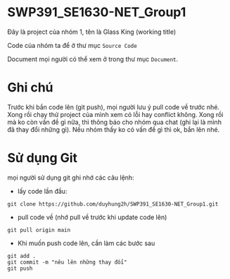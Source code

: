 # SWP391_SE1630-NET_Group1

Đây là project của nhóm 1, tên là Glass King (working title)

Code của nhóm ta để ở thư mục ```Source Code```

Document mọi người có thể xem ở trong thư mục ```Document```.

# Ghi chú

Trước khi bắn code lên (git push), mọi người lưu ý pull code về trước nhé. Xong rồi chạy thử project của mình xem có lỗi hay conflict không. Xong rồi mà ko còn vấn đề gì nữa, thì thông báo cho nhóm qua chat (ghi lại là mình đã thay đổi những gì). Nếu nhóm thấy ko có vấn đề gì thì ok, bắn lên nhé.

# Sử dụng Git

mọi người sử dụng git ghi nhớ các câu lệnh:

- lấy code lần đầu: 
```
git clone https://github.com/duyhung2h/SWP391_SE1630-NET_Group1.git
```

- pull code về (nhớ pull về trước khi update code lên)
```
git pull origin main
```

- Khi muốn push code lên, cần làm các bước sau
```
git add .
git commit -m "nêu lên những thay đổi"
git push
```
